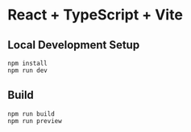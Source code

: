 # React + TypeScript + Vite

## Local Development Setup

```
npm install
npm run dev
```

## Build

```
npm run build
npm run preview
```